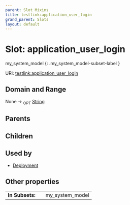 ```yaml
---
parent: Slot Mixins
title: testlink:application_user_login
grand_parent: Slots
layout: default
---
```


# Slot: application_user_login

my_system_model
{: .my_system_model-subset-label }




URI: [testlink:application_user_login](https://w3id.org/testlink/vocab/application_user_login)

## Domain and Range

None ->  <sub>OPT</sub> [String](types/String.md)

## Parents


## Children


## Used by

 * [Deployment](Deployment.md)

## Other properties

|  |  |  |
| --- | --- | --- |
| **In Subsets:** | | my_system_model |

